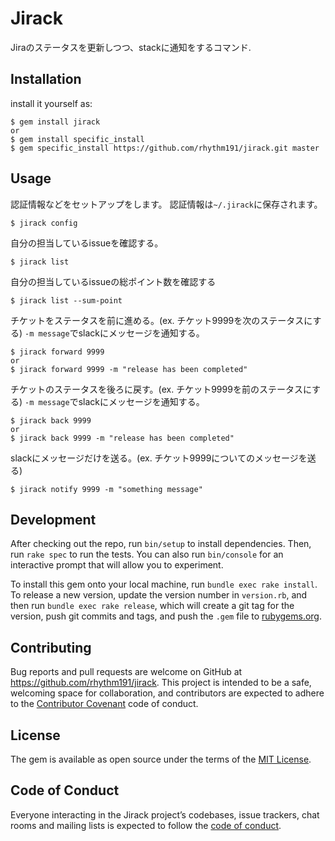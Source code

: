 # Jirack

Jiraのステータスを更新しつつ、stackに通知をするコマンド.


## Installation

install it yourself as:

    $ gem install jirack
    or
    $ gem install specific_install
    $ gem specific_install https://github.com/rhythm191/jirack.git master


## Usage

認証情報などをセットアップをします。
認証情報は`~/.jirack`に保存されます。

    $ jirack config

自分の担当しているissueを確認する。

    $ jirack list
    
自分の担当しているissueの総ポイント数を確認する

    $ jirack list --sum-point
    
    
チケットをステータスを前に進める。(ex. チケット9999を次のステータスにする)
`-m message`でslackにメッセージを通知する。

    $ jirack forward 9999
    or
    $ jirack forward 9999 -m "release has been completed"
    
    
チケットのステータスを後ろに戻す。(ex. チケット9999を前のステータスにする)
`-m message`でslackにメッセージを通知する。
    
    $ jirack back 9999
    or
    $ jirack back 9999 -m "release has been completed"


slackにメッセージだけを送る。(ex. チケット9999についてのメッセージを送る)

    $ jirack notify 9999 -m "something message"


## Development

After checking out the repo, run `bin/setup` to install dependencies. Then, run `rake spec` to run the tests. You can also run `bin/console` for an interactive prompt that will allow you to experiment.

To install this gem onto your local machine, run `bundle exec rake install`. To release a new version, update the version number in `version.rb`, and then run `bundle exec rake release`, which will create a git tag for the version, push git commits and tags, and push the `.gem` file to [rubygems.org](https://rubygems.org).

## Contributing

Bug reports and pull requests are welcome on GitHub at https://github.com/rhythm191/jirack. This project is intended to be a safe, welcoming space for collaboration, and contributors are expected to adhere to the [Contributor Covenant](http://contributor-covenant.org) code of conduct.

## License

The gem is available as open source under the terms of the [MIT License](https://opensource.org/licenses/MIT).

## Code of Conduct

Everyone interacting in the Jirack project’s codebases, issue trackers, chat rooms and mailing lists is expected to follow the [code of conduct](https://github.com/rhythm191/jirack/blob/master/CODE_OF_CONDUCT.md).
